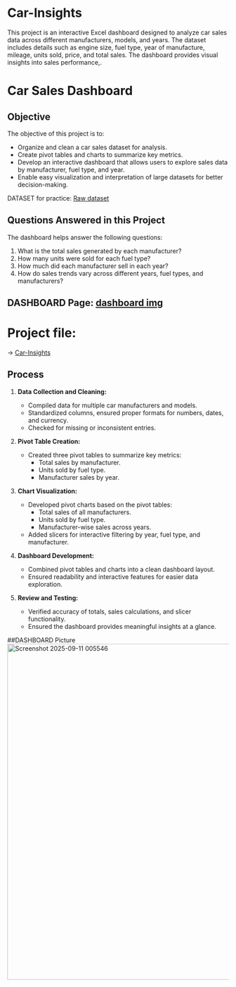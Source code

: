# Car-Insights
This project is an interactive Excel dashboard designed to analyze car sales data across different manufacturers, models, and years. The dataset includes details such as engine size, fuel type, year of manufacture, mileage, units sold, price, and total sales. The dashboard provides visual insights into sales performance,.

# Car Sales Dashboard

## Objective
The objective of this project is to:
- Organize and clean a car sales dataset for analysis.
- Create pivot tables and charts to summarize key metrics.
- Develop an interactive dashboard that allows users to explore sales data by manufacturer, fuel type, and year.
- Enable easy visualization and interpretation of large datasets for better decision-making.

DATASET for practice: <a href="https://github.com/ninjaiscoding/Car-Insights/blob/main/car123_sales_data.xlsx">Raw dataset</a>

## Questions Answered in this Project
The dashboard helps answer the following questions:
1. What is the total sales generated by each manufacturer?  
2. How many units were sold for each fuel type?  
3. How much did each manufacturer sell in each year?  
4. How do sales trends vary across different years, fuel types, and manufacturers?

## DASHBOARD Page: <a href="https://github.com/ninjaiscoding/Car-Insights/blob/main/Screenshot%202025-09-11%20005546.png">dashboard img</a>

# Project file: 
-> <a href= "https://github.com/ninjaiscoding/Car-Insights/blob/main/Screenshot%202025-09-11%20005546.png">Car-Insights</a>

## Process
1. **Data Collection and Cleaning:**  
   - Compiled data for multiple car manufacturers and models.  
   - Standardized columns, ensured proper formats for numbers, dates, and currency.  
   - Checked for missing or inconsistent entries.

2. **Pivot Table Creation:**  
   - Created three pivot tables to summarize key metrics:
     - Total sales by manufacturer.
     - Units sold by fuel type.
     - Manufacturer sales by year.

3. **Chart Visualization:**  
   - Developed pivot charts based on the pivot tables:
     - Total sales of all manufacturers.
     - Units sold by fuel type.
     - Manufacturer-wise sales across years.
   - Added slicers for interactive filtering by year, fuel type, and manufacturer.

4. **Dashboard Development:**  
   - Combined pivot tables and charts into a clean dashboard layout.  
   - Ensured readability and interactive features for easier data exploration.  

5. **Review and Testing:**  
   - Verified accuracy of totals, sales calculations, and slicer functionality.  
   - Ensured the dashboard provides meaningful insights at a glance.
  
##DASHBOARD Picture
<img width="1681" height="764" alt="Screenshot 2025-09-11 005546" src="https://github.com/user-attachments/assets/2566a0f6-173b-4e1d-8a8d-f61992e363ca" />

